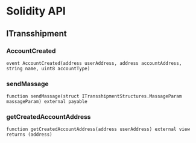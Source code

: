 # Solidity API

## ITransshipment

### AccountCreated

```solidity
event AccountCreated(address userAddress, address accountAddress, string name, uint8 accountType)
```

### sendMassage

```solidity
function sendMassage(struct ITransshipmentStructures.MassageParam massageParam) external payable
```

### getCreatedAccountAddress

```solidity
function getCreatedAccountAddress(address userAddress) external view returns (address)
```

